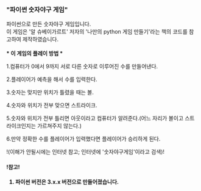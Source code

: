 <h3>"파이썬 숫자야구 게임"</h3>

파이썬으로 만든 숫자야구 게임입니다.<br>
이 게임은 '알 슈베이가르트' 저자의 '나만의 python 게임 만들기'라는 책의 코드를 참고하여 제작하였습니다.<br>
<br>
<strong>* 이 게임의 플레이 방법 *</strong>

1.컴퓨터가 0에서 9까지 서로 다른 숫자로 이루어진 수를 만들어낸다.

2.플레이어가 예측을 해서 수를 입력한다.

3.숫자는 맞지만 위치가 틀렸을 때는 볼.

4.숫자와 위치가 전부 맞으면 스트라이크.

5.숫자와 위치가 전부 틀리면 아웃이라고 컴퓨터가 알려준다.(어느 자리가 볼이고 스트라이크인지는 가르쳐주지 않는다.)

6.만약 정확한 수를 플레이어가 입력했다면 플레이어가 승리하게 된다.

!(이해가 안될시에는 인터넷 참고; 인터넷에 '숫자야구게임'이라고 검색)!
  
<h4>!참고!<h4>
  
1. 파이썬 버전은 3.x.x 버전으로 만들어졌습니다.
